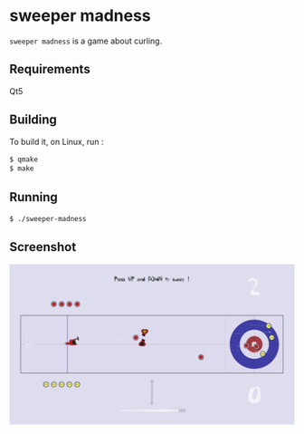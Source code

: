 # sweeper madness

`sweeper madness` is a game about curling.

## Requirements

Qt5

## Building

To build it, on Linux, run :

```bash
$ qmake
$ make
```

## Running

```bash
$ ./sweeper-madness
```

## Screenshot

![](/screenshot.png)


